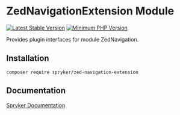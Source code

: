 # ZedNavigationExtension Module
[![Latest Stable Version](https://poser.pugx.org/spryker/zed-navigation-extension/v/stable.svg)](https://packagist.org/packages/spryker/zed-navigation-extension)
[![Minimum PHP Version](https://img.shields.io/badge/php-%3E%3D%207.4-8892BF.svg)](https://php.net/)

Provides plugin interfaces for module ZedNavigation.

## Installation

```
composer require spryker/zed-navigation-extension
```

## Documentation

[Spryker Documentation](https://academy.spryker.com/developing_with_spryker/module_guide/modules.html)
